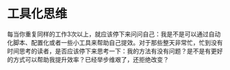 # 工具化思维

每当你重复同样的工作3次以上，就应该停下来问问自己：我是不是可以通过自动化脚本、配置化或者一些小工具来帮助自己提效。对于那些整天非常忙，忙到没有时间思考的读者，是否应该停下来思考一下：我的方法有没有问题？是不是有更好的方式可以帮助我提升效率？已经举步维艰了，还拒绝改变？
